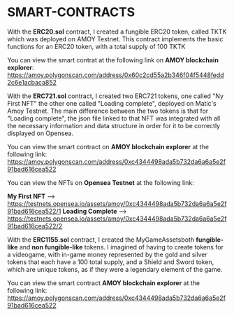 # SMART-CONTRACTS


With the **ERC20.sol** contract, I created a fungible ERC20 token, called TKTK which was deployed on AMOY Testnet.
This contract implements the basic functions for an ERC20 token, with a total supply of 100 TKTK

You can view the smart contrat at the following link on **AMOY blockchain explorer**: 
https://amoy.polygonscan.com/address/0x60c2cd55a2b346f04f5448fedd2c6e1acbaca852



With the **ERC721.sol** contract, I created two ERC721 tokens, one called "Ny First NFT" the other one called "Loading complete", deployed on Matic's Amoy Testnet.
The main difference between the two tokens is that for "Loading complete", the json file linked to that NFT was integrated with all the necessary information and data structure in order for it to be correctly displayed on Opensea.

You can view the smart contract on **AMOY blockchain explorer** at the following link: 
https://amoy.polygonscan.com/address/0xc4344498ada5b732da6a6a5e2f91bad616cea522

You can view the NFTs on **Opensea Testnet** at the following link:

**My First NFT** --> https://testnets.opensea.io/assets/amoy/0xc4344498ada5b732da6a6a5e2f91bad616cea522/1
**Loading Complete** --> https://testnets.opensea.io/assets/amoy/0xc4344498ada5b732da6a6a5e2f91bad616cea522/2



With the **ERC1155.sol** contract, I created the MyGameAssetsboth **fungible-like** and **non fungible-like** tokens. I imagined of having to create tokens for a videogame, with in-game money represented by the gold and silver tokens that each have a 100 total supply, and a Shield and Sword token, which are unique tokens, as if they were a legendary element of the game.

You can view the smart contract **AMOY blockchain explorer** at the following link: 
https://amoy.polygonscan.com/address/0xc4344498ada5b732da6a6a5e2f91bad616cea522
